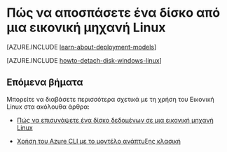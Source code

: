 <properties
    pageTitle="Απόσπαση ένα δίσκο από μια Εικονική Linux | Microsoft Azure"
    description="Μάθετε πώς να αποσπάσετε ένα δίσκο δεδομένων από μια Azure εικονικό μηχάνημα που δημιουργούνται με χρήση του μοντέλου κλασική ανάπτυξης."
    services="virtual-machines-linux"
    documentationCenter=""
    authors="iainfoulds"
    manager="timlt"
    editor=""
    tags="azure-service-management"/>

<tags
    ms.service="virtual-machines-linux"
    ms.workload="infrastructure-services"
    ms.tgt_pltfrm="vm-linux"
    ms.devlang="na"
    ms.topic="article"
    ms.date="08/23/2016"
    ms.author="iainfou"/>

# <a name="how-to-detach-a-disk-from-a-linux-virtual-machine"></a>Πώς να αποσπάσετε ένα δίσκο από μια εικονική μηχανή Linux

[AZURE.INCLUDE [learn-about-deployment-models](../../includes/learn-about-deployment-models-classic-include.md)]

[AZURE.INCLUDE [howto-detach-disk-windows-linux](../../includes/howto-detach-disk-linux.md)]

## <a name="next-steps"></a>Επόμενα βήματα
Μπορείτε να διαβάσετε περισσότερα σχετικά με τη χρήση του Εικονική Linux στα ακόλουθα άρθρα:

- [Πώς να επισυνάψετε ένα δίσκο δεδομένων σε μια εικονική μηχανή Linux](virtual-machines-linux-classic-attach-disk.md)

- [Χρήση του Azure CLI με το μοντέλο ανάπτυξης κλασική](../virtual-machines-command-line-tools.md)